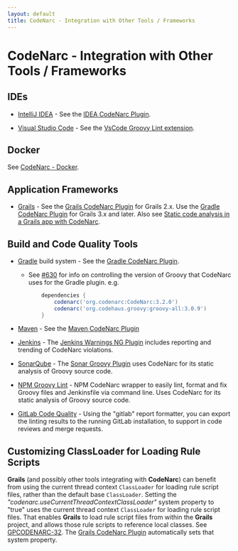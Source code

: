 ```yaml
---
layout: default
title: CodeNarc - Integration with Other Tools / Frameworks
---
```


# CodeNarc - Integration with Other Tools / Frameworks

## IDEs

  * [IntelliJ IDEA](http://www.jetbrains.com/idea/) - See the [IDEA CodeNarc Plugin](http://plugins.jetbrains.com/plugin/?idea&id=5925).

  * [Visual Studio Code](https://code.visualstudio.com/) - See the [VsCode Groovy Lint extension](https://marketplace.visualstudio.com/items?itemName=NicolasVuillamy.vscode-groovy-lint).

## Docker

See [CodeNarc - Docker](./codenarc-docker.html).

## Application Frameworks

  * [Grails](https://grails.apache.org/) - See the [Grails CodeNarc Plugin](https://github.com/chrismair/GrailsCodeNarcPlugin) for Grails 2.x.
    Use the [Gradle CodeNarc Plugin](http://gradle.org/docs/current/userguide/codenarc_plugin.html) for Grails 3.x and later.
    Also see [Static code analysis in a Grails app with CodeNarc](http://guides.grails.org/grails-codenarc/guide/index.html).

## Build and Code Quality Tools

  * [Gradle](http://www.gradle.org/) build system - See the [Gradle CodeNarc Plugin](http://gradle.org/docs/current/userguide/codenarc_plugin.html).
      * See [#630](https://github.com/CodeNarc/CodeNarc/issues/630) for info on controlling the version of Groovy that CodeNarc uses for the Gradle plugin.
        e.g. 
        ```groovy
            dependencies {
                codenarc('org.codenarc:CodeNarc:3.2.0')
                codenarc('org.codehaus.groovy:groovy-all:3.0.9')
            }
        ```

  * [Maven](http://maven.apache.org/) - See the [Maven CodeNarc Plugin](https://github.com/gleclaire/codenarc-maven-plugin)

  * [Jenkins](https://jenkins.io/) - The
    [Jenkins Warnings NG Plugin](https://github.com/jenkinsci/warnings-ng-plugin#jenkins-warnings-next-generation-plugin)
    includes reporting and trending of CodeNarc violations.

  * [SonarQube](https://www.sonarqube.org/) - The [Sonar Groovy Plugin](https://redirect.sonarsource.com/plugins/groovy.html)
    uses CodeNarc for its static analysis of Groovy source code.

  * [NPM Groovy Lint](https://github.com/nvuillam/npm-groovy-lint) - NPM CodeNarc wrapper to easily lint, format and fix Groovy files and Jenkinsfile via command line. Uses CodeNarc for its static analysis of Groovy source code.

  * [GitLab Code Quality](https://docs.gitlab.com/ee/ci/testing/code_quality.html) -
    Using the "gitlab" report formatter, you can export the linting results to the
    running GitLab installation, to support in code reviews and merge requests.


## Customizing ClassLoader for Loading Rule Scripts

  **Grails** (and possibly other tools integrating with **CodeNarc**) can benefit from using the current thread context
  `ClassLoader` for loading rule script files, rather than the default base `ClassLoader`. Setting the
  *"codenarc.useCurrentThreadContextClassLoader"* system property to "true" uses the current thread context
  `ClassLoader` for loading rule script files. That enables **Grails** to load rule script files from within
  the **Grails** project, and allows those rule scripts to reference local classes. See
  [GPCODENARC-32](https://grails.atlassian.net/browse/GPCODENARC-32). The
  [Grails CodeNarc Plugin](http://www.grails.org/plugin/codenarc/) automatically sets that system property.
